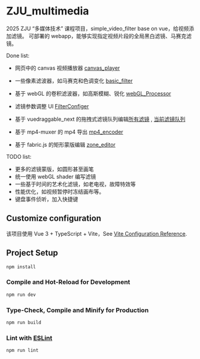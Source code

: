 # ZJU_multimedia

2025 ZJU “多媒体技术” 课程项目，simple_video_filter base on vue，给视频添加滤镜。
可部署的 webapp，能够实现指定视频片段的全局黑白滤镜、马赛克滤镜。

Done list:

- 网页中的 canvas 视频播放器 [canvas_player](src/components/VideoCanvas.vue)
- 一些像素滤波器，如马赛克和色调变化 [basic_filter](src/utils/apply_filters_basic.ts)
- 基于 webGL 的卷积滤波器，如高斯模糊、锐化 [webGL_Processor](src/utils/apply_filters_webgl.ts)
- 滤镜参数调整 UI [FilterConfiger](src/components/FilterConfiger.vue)
- 基于 vuedraggable_next 的拖拽式滤镜队列编辑[所有滤镜](src/components/DragAppliable.vue) , [当前滤镜队列](src/components/DragCurrent.vue)

- 基于 mp4-muxer 的 mp4 导出 [mp4_encoder](src/utils/mp4_encoder.ts) 

- 基于 fabric.js 的矩形蒙版编辑 [zone_editor](src/utils/zone_editor.ts)

TODO list:

- 更多的滤镜蒙版，如圆形甚至画笔
- 统一使用 webGL shader 编写滤镜
- 一些基于时间的艺术化滤镜，如老电视，故障特效等
- 性能优化，如视频暂停时冻结画布等。
- 键盘事件侦听，加入快捷键



## Customize configuration

该项目使用 Vue 3 + TypeScript + Vite，See [Vite Configuration Reference](https://vite.dev/config/).

## Project Setup

```sh
npm install
```

### Compile and Hot-Reload for Development

```sh
npm run dev
```

### Type-Check, Compile and Minify for Production

```sh
npm run build
```

### Lint with [ESLint](https://eslint.org/)

```sh
npm run lint
```